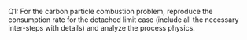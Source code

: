 Q1: For the carbon particle combustion problem, reproduce the consumption rate for the detached limit case (include all the necessary inter-steps with details) and analyze the process physics.